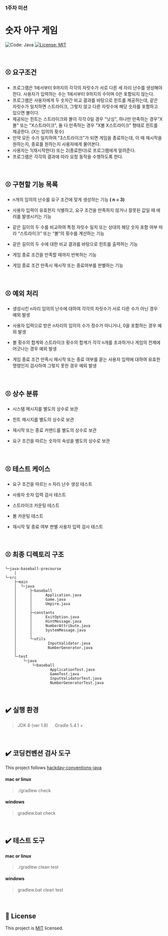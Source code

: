 ### 1주차 미션　

# 숫자 야구 게임

![Code: Java](https://img.shields.io/badge/code-java-orange)
[![License: MIT](https://img.shields.io/badge/License-MIT-yellow.svg)](https://opensource.org/licenses/MIT)

　

## ⚾️ 요구조건

+ 프로그램은 1에서부터 9까지의 각각의 자릿수가 서로 다른 세 자리 난수를 생성해야 한다. 사용자가 입력하는 수는 1에서부터 9까지의 수이며 0은 포함되지 않는다.
+ 프로그램은 사용자에게 두 숫자간 비교 결과를 바탕으로 힌트를 제공하는데, 같은 자릿수가 일치하면 스트라이크, 그렇지 않고 다른 자릿수에 해당 숫자를 포함하고 있으면 볼이다.
+ 제공되는 힌트는 스트라이크와 볼이 각각 0일 경우 "낫싱", 하나만 만족하는 경우"X볼" 또는 "X스트라이크", 둘 다 만족하는 경우 "X볼 X스트라이크" 형태로 힌트를 제공한다. (X는 임의의 횟수)
+ 만약 모든 수가 일치하여 "3스트라이크"가 되면 게임을 종료하는데, 이 때 재시작을 원하는지, 종료를 원하는지 사용자에게 물어본다.
+ 사용자는 1(재시작한다) 또는 2(종료한다)로 프로그램에게 알려준다.
+ 프로그램은 각각의 결과에 따라 요청 동작을 수행하도록 한다.

　

## ⚾️ 구현할 기능 목록

+ n개의 임의의 난수를 요구 조건에 맞게 생성하는 기능 **( n = 3)**

+ 사용자 입력이 유효한지 식별하고, 요구 조건을 만족하지 않거나 잘못된 값일 때 에러를 발생시키는 기능

+ 같은 길이의 두 수를 비교하여 특정 자릿수 일치 또는 상대의 해당 숫자 포함 여부 따라 “스트라이크” 또는 “볼”의 횟수를 계산하는 기능

+ 같은 길이의 두 수에 대한 비교 결과를 바탕으로 힌트를 출력하는 기능

+ 게임 종료 조건을 만족할 때까지 반복하는 기능

+ 게임 종료 조건 만족시 재시작 또는 종료여부를 판별하는 기능

　

## ⚾️ 예외 처리

+ 생성시킨 n자리 임의의 난수에 대하여 각각의 자릿수가 서로 다른 수가 아닌 경우 예외 발생

+ 사용자 입력으로 받은 n자리의 임의의 수가 정수가 아니거나, 0을 포함하는 경우 예외 발생

+ 볼 횟수의 합계와 스트라이크 횟수의 합계가 각각 n개를 초과하거나 게임의 전제에 어긋나는 경우 예외 발생

+ 게임 종료 조건 만족시 재시작 또는 종료 여부를 묻는 사용자 입력에 대하여 유효한 명령인지 검사하여 그렇지 못한 경우 예외 발생

　

## ⚾️ 상수 분류

+ 시스템 메시지를 별도의 상수로 보관

+ 힌트 메시지를 별도의 상수로 보관

+ 재시작 또는 종료 커맨드를 별도의 상수로 보관

+ 요구 조건을 따르는 숫자의 속성을 별도의 상수로 보관

　

## ⚾️ 테스트 케이스

+ 요구 조건을 따르는 n 자리 난수 생성 테스트

+ 사용자 숫자 입력 검사 테스트

+ 스트라이크 카운팅 테스트

+ 볼 카운팅 테스트

+ 재시작 및 종료 여부 판별 사용자 입력 검사 테스트

　

## ⚾️ 최종 디렉토리 구조

```
└─java-baseball-precourse
    │
└─src
    ├─main
    │  └─java
    │      ├─baseball
    │      │      Application.java
    │      │      Game.java
    │      │      Umpire.java
    │      │
    │      ├─constants
    │      │      ExitOption.java
    │      │      HintMessage.java
    │      │      NumberAttribute.java
    │      │      SystemMessage.java
    │      │
    │      └─utils
    │              InputValidator.java
    │              NumberGenerator.java
    │
    └─test
        └─java
            └─baseball
                    ApplicationTest.java
                    GameTest.java
                    InputValidatorTest.java
                    NumberGeneratorTest.java
```

  　

## ✔️ 실행 환경

> JDK 8 (ver 1.8)  　
> Gradle 5.4.1 +


　

## ✔️ 코딩컨벤션 검사 도구

This project
follows [hackday-conventions-java](https://github.com/naver/hackday-conventions-java/blob/master/rule-config/naver-checkstyle-rules.xml)

#### mac or linux

> ./gradlew check

#### windows

> gradlew.bat check



　

## ✔️ 테스트 도구

#### mac or linux

> ./gradlew clean test

#### windows

> gradlew.bat clean test




　

## 📝 License

This project is [MIT](https://github.com/woowacourse/java-baseball-precourse/blob/master/LICENSE) licensed.
